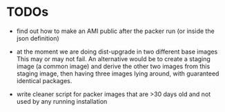 TODOs
==

* find out how to make an AMI public after the packer run (or inside the json definition)

* at the moment we are doing dist-upgrade in two different base images
This may or may not fail.
An alternative would be to create a staging image (a common image) and derive the other two images from this staging image, then having three images lying around, with guaranteed identical packages.

* write cleaner script for packer images that are >30 days old and not used by any running installation

